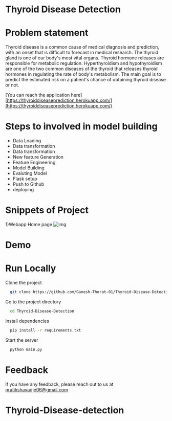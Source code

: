 
# Thyroid Disease Detection

# Problem statement
Thyroid disease is a common cause of medical diagnosis and prediction, with an onset 
that is difficult to forecast in medical research. The thyroid gland is one of our body's 
most vital organs. Thyroid hormone releases are responsible for metabolic regulation. 
Hyperthyroidism and hypothyroidism are one of the two common diseases of the thyroid 
that releases thyroid hormones in regulating the rate of body's metabolism.
The main goal is to predict the estimated risk on a patient's chance of obtaining thyroid 
disease or not.



[You can reach the application here] 
[https://thyroiddiseaseprediction.herokuapp.com/](https://thyroiddiseaseprediction.herokuapp.com/)



# Steps to involved in model building
- Data Loading
- Data transformation
- Data transformation
- New feature Generation
- Feature Engineering
- Model Building
- Evaluting Model
- Flask setup
- Push to Github
- deploying

# Snippets of Project

1)Webapp Home page
![img](https://i.imgur.com/TLFjxId.png)



# Demo




# Run Locally

Clone the project

```bash
  git clone https://github.com/Ganesh-Thorat-01/Thyroid-Disease-Detection
```

Go to the project directory

```bash
  cd Thyroid-Disease-Detection
```

Install dependencies

```bash
  pip install -r requirements.txt
```

Start the server

```bash
  python main.py
```


# Feedback

If you have any feedback, please reach out to us at pratikshavadje06@gmail.com

# Thyroid-Disease-detection
